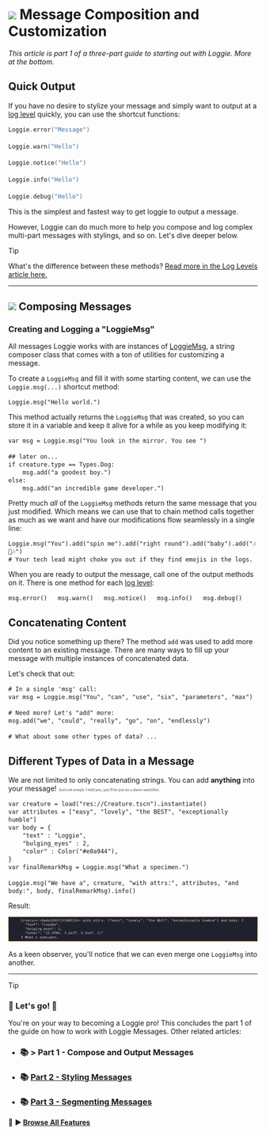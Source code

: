# ![](https://i.imgur.com/UKLliDE.png) Message Composition and Customization

*This article is part 1 of a three-part guide to starting out with Loggie. More at the bottom.*
## Quick Output

If you have no desire to stylize your message and simply want to output at a [log level](LOG_LEVELS.md) quickly, you can use the shortcut functions:

```swift
Loggie.error("Message")

Loggie.warn("Hello")

Loggie.notice("Hello")

Loggie.info("Hello")

Loggie.debug("Hello")
```

This is the simplest and fastest way to get loggie to output a message.

However, Loggie can do much more to help you compose and log complex multi-part messages with stylings, and so on. Let's dive deeper below.

> [!TIP]
> What's the difference between these methods?
> [Read more in the Log Levels article here.](LOG_LEVELS.md)

---
## ![](https://i.imgur.com/UKLliDE.png) Composing Messages

### Creating and Logging a "LoggieMsg"
All messages Loggie works with are instances of [LoggieMsg](../../addons/loggie/loggie_message.gd), a string composer class that comes with a ton of utilities for customizing a message. 

To create a `LoggieMsg` and fill it with some starting content, we can use the `Loggie.msg(...)` shortcut method:

```gdscript
Loggie.msg("Hello world.")
```

This method actually returns the `LoggieMsg` that was created, so you can store it in a variable and keep it alive for a while as you keep modifying it:

```gdscript
var msg = Loggie.msg("You look in the mirror. You see ")

## later on...
if creature.type == Types.Dog:
	msg.add("a goodest boy.")
else:
	msg.add("an incredible game developer.")
```

Pretty much *all* of the `LoggieMsg` methods return the same message that you just modified.
Which means we can use that to chain method calls together as much as we want and have our modifications flow seamlessly in a single line:

```gdscript
Loggie.msg("You").add("spin me").add("right round").add("baby").add("🎶🥁🎶")
# Your tech lead might choke you out if they find emojis in the logs.
```

When you are ready to output the message, call one of the output methods on it.
There is one method for each [log level](LOG_LEVELS.md):

```gdscript
msg.error()   msg.warn()   msg.notice()   msg.info()   msg.debug()
```

## Concatenating Content

Did you notice something up there? The method `add` was used to add more content to an existing message. There are many ways to fill up your message with multiple instances of concatenated data.

Let's check that out:

```gdscript
# In a single 'msg' call:
var msg = Loggie.msg("You", "can", "use", "six", "parameters", "max")

# Need more? Let's "add" more:
msg.add("we", "could", "really", "go", "on", "endlessly")

# What about some other types of data? ...
```

## Different Types of Data in a Message
We are not limited to only concatenating strings. You can add **anything** into your message!
<span style="color:gray;font-weight: bold;font-size:7px">Just not emojis. I told you, you'll be put on a damn watchlist.</span>

```gdscript
var creature = load("res://Creature.tscn").instantiate()
var attributes = ["easy", "lovely", "the BEST", "exceptionally humble"]
var body = {
	"text" : "Loggie",
	"bulging_eyes" : 2,
	"color" : Color("#e0a944"),
}
var finalRemarkMsg = Loggie.msg("What a specimen.")

Loggie.msg("We have a", creature, "with attrs:", attributes, "and body:", body, finalRemarkMsg).info()
```

Result:

![](../../assets/screenshots/datatypes_in_output.png)

As a keen observer, you'll notice that we can even merge one  `LoggieMsg`  into another.

---

> [!TIP]
> ### 🎉 Let's go! 🥳 
> You're on your way to becoming a Loggie pro!
> This concludes the part 1 of the guide on how to work with Loggie Messages.
> Other related articles:
> 
> * ### 📚 > Part 1 - Compose and Output Messages
> * ### 📚 [Part 2 - Styling Messages](../customization/STYLING_MESSAGES.md)
> * ### 📚 [Part 3 - Segmenting Messages](../customization/SEGMENTING_MESSAGES.md)
> 
> 👀 **► [Browse All Features](../ALL_FEATURES.md)**